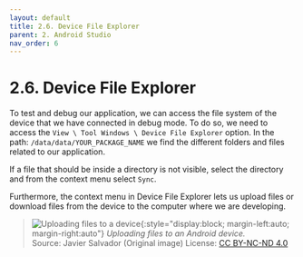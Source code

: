 ```yaml
---
layout: default
title: 2.6. Device File Explorer
parent: 2. Android Studio
nav_order: 6
---
```


# 2.6. Device File Explorer

To test and debug our application, we can access the file system of the device that we have connected in debug mode. To do so, we need to access the `View \ Tool Windows \ Device File Explorer` option. In the path: `/data/data/YOUR_PACKAGE_NAME` we find the different folders and files related to our application.

If a file that should be inside a directory is not visible, select the directory and from the context menu select `Sync`.

Furthermore, the context menu in Device File Explorer lets us upload files or download files from the device to the computer where we are developing. 

> ![Uploading files to a device](/images/02/uploading-files.jpg){:style="display:block; margin-left:auto; margin-right:auto"}
> *Uploading files to an Android device.*  
> Source: Javier Salvador (Original image) License: [CC BY-NC-ND 4.0](https://creativecommons.org/licenses/by-nc-nd/4.0/)
